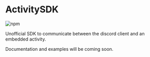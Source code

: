 # ActivitySDK
![npm](https://img.shields.io/npm/v/activitysdk)

Unofficial SDK to communicate between the discord client and an embedded activity.

Documentation and examples will be coming soon.